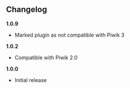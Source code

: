 ## Changelog

__1.0.9__
* Marked plugin as not compatible with Piwik 3

__1.0.2__
* Compatible with Piwik 2.0

__1.0.0__
* Initial release
